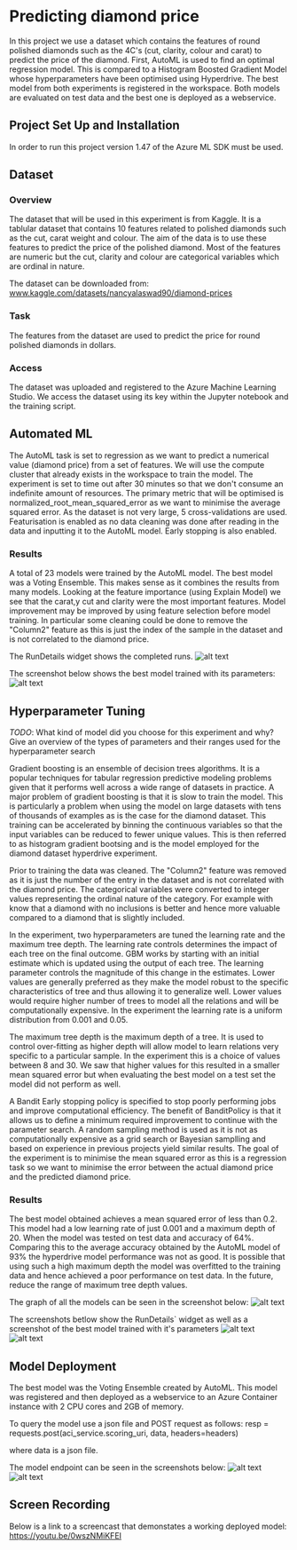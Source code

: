 # Predicting diamond price 

In this project we use a dataset which contains the features of round polished diamonds such as the 4C's (cut, clarity, colour and carat) to predict the price of the diamond. First, AutoML is used to find an optimal regression model. This is compared to a Histogram Boosted Gradient Model whose hyperparameters have been optimised using Hyperdrive. The best model from both experiments is registered in the workspace. Both models are evaluated on test data and the best one is deployed as a webservice.


## Project Set Up and Installation
In order to run this project version 1.47 of the Azure ML SDK must be used. 

## Dataset

### Overview
The dataset that will be used in this experiment is from Kaggle. It is a tablular dataset that contains 10 features related to polished diamonds such as the cut, carat weight and colour. The aim of the data is to use these features to predict the price of the polished diamond. Most of the features are numeric but the cut, clarity and colour are categorical variables which are ordinal in nature. 

The dataset can be downloaded from:
www.kaggle.com/datasets/nancyalaswad90/diamond-prices

### Task
The features from the dataset are used to predict the price for round polished diamonds in dollars.

### Access
The dataset was uploaded and registered to the Azure Machine Learning Studio. We access the dataset using its key within the Jupyter notebook and the training script.

## Automated ML
The AutoML task is set to regression as we want to predict a numerical value (diamond price) from a set of features. We will use the compute cluster that already exists in the workspace to train the model. The experiment is set to time out after 30 minutes so that we don't consume an indefinite amount of resources. The primary metric that will be optimised is normalized_root_mean_squared_error as we want to minimise the average squared error. As the dataset is not very large, 5 cross-validations are used. Featurisation is enabled as no data cleaning was done after reading in the data and inputting it to the AutoML model. Early stopping is also enabled.

### Results
A total of 23 models were trained by the AutoML model. The best model was a Voting Ensemble. This makes sense as it combines the results from many models. Looking at the feature importance (using Explain Model) we see that the carat,y cut and clarity were the most important features. Model improvement may be improved by using feature selection before model training. In particular some cleaning could be done to remove the "Column2" feature as this is just the index of the sample in the dataset and is not correlated to the diamond price. 

The RunDetails widget shows the completed runs.
![alt text](AutoMLRunDetailsScreenshot.png)

The screenshot below shows the best model trained with its parameters:
![alt text](AutoMLBestRunModel.png)


## Hyperparameter Tuning
*TODO*: What kind of model did you choose for this experiment and why? Give an overview of the types of parameters and their ranges used for the hyperparameter search

Gradient boosting is an ensemble of decision trees algorithms. It is a popular techniques for tabular regression predictive modeling problems given that it performs well across a wide range of datasets in practice. A major problem of gradient boosting is that it is slow to train the model. This is particularly a problem when using the model on large datasets with tens of thousands of examples as is the case for the diamond dataset. This training can be accelerated by binning the continuous variables so that the input variables can be reduced to fewer unique values. This is then referred to as histogram gradient bootsing and is the model employed for the diamond dataset hyperdrive experiment.

Prior to training the data was cleaned. The "Column2" feature was removed as it is just the number of the entry in the dataset and is not correlated with the diamond price. The categorical variables were converted to integer values representing the ordinal nature of the category. For example with know that a diamond with no inclusions is better and hence more valuable compared to a diamond that is slightly included.


In the experiment, two hyperparameters are tuned the learning rate and the maximum tree depth. The learning rate controls determines the impact of each tree on the final outcome. GBM works by starting with an initial estimate which is updated using the output of each tree. The learning parameter controls the magnitude of this change in the estimates. Lower values are generally preferred as they make the model robust to the specific characteristics of tree and thus allowing it to generalize well. Lower values would require higher number of trees to model all the relations and will be computationally expensive. In the experiment the learning rate is a uniform distribution from 0.001 and 0.05. 


The maximum tree depth is the maximum depth of a tree. It is used to control over-fitting as higher depth will allow model to learn relations very specific to a particular sample. In the experiment this is a choice of values between 8 and 30. We saw that higher values for this resulted in a smaller mean squared error but when evaluating the best model on a test set the model did not perform as well.


A Bandit Early stopping policy is specified to stop poorly performing jobs and improve computational efficiency. The benefit of BanditPolicy is that it allows us to define a minimum required improvement to continue with the parameter search. A random sampling method is used as it is not as computationally expensive as a grid search or Bayesian samplling and based on experience in previous projects yield similar results. The goal of the experiment is to minimise the mean squared error as this is a regression task so we want to minimise the error between the actual diamond price and the predicted diamond price.

### Results
The best model obtained achieves a mean squared error of less than 0.2. This model had a low learning rate of just 0.001 and a maximum depth of 20. When the model was tested on test data and accuracy of 64%. Comparing this to the average accuracy obtained by the AutoML model of 93% the hyperdrive model performance was not as good. It is possible that using such a high maximum depth the model was overfitted to the training data and hence achieved a poor performance on test data. In the future, reduce the range of maximum tree depth values.

The graph of all the models can be seen in the screenshot below:
![alt text](HyperparamModelPerformance.png)

The screenshots betlow show the RunDetails` widget as well as a screenshot of the best model trained with it's parameters
![alt text](HyperdriveRunWidget.png)
![alt text](HyperdriveBestRun.png)


## Model Deployment
The best model was the Voting Ensemble created by AutoML. This model was registered and then deployed as a webservice to an Azure Container instance with 2 CPU cores and 2GB of memory.

To query the model use a json file and POST request as follows:
resp = requests.post(aci_service.scoring_uri, data, headers=headers)

where data is a json file. 

The model endpoint can be seen in the screenshots below:
![alt text](AutoMLEndpointStatus.png)
![alt text](AutoMLEndpointActive.png)


## Screen Recording
Below is a link to a screencast that demonstates a working deployed model:
https://youtu.be/0wszNMiKFEI
